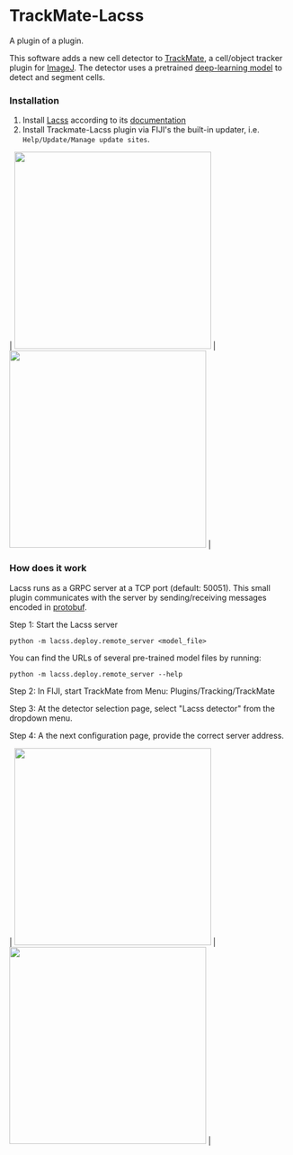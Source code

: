 # TrackMate-Lacss

A plugin of a plugin. 

This software adds a new cell detector to [TrackMate](https://imagej.net/plugins/trackmate/index), a cell/object tracker plugin for [ImageJ](https://imagej.net/). The detector uses a pretrained [deep-learning model](https://github.com/jiyuuchc/lacss) to detect and segment cells.

### Installation

1. Install [Lacss](https://github.com/jiyuuchc/lacss) according to its [documentation](https://jiyuuchc.github.io/lacss/install/)
2. Install Trackmate-Lacss plugin via FIJI's the built-in updater, i.e. ```Help/Update/Manage update sites```.

| <img src="https://github.com/jiyuuchc/Trackmate-Lacss/raw/main/.github/images/trackmate_img_3.png" height="350"> | <img src="https://github.com/jiyuuchc/Trackmate-Lacss/raw/main/.github/images/trackmate_img_4.png" height="350"> |

### How does it work

Lacss runs as a GRPC server at a TCP port (default: 50051). This small plugin communicates with the server by sending/receiving messages encoded in [protobuf](https://protobuf.dev/).

Step 1: Start the Lacss server

```
python -m lacss.deploy.remote_server <model_file>
```

You can find the URLs of several pre-trained model files by running:
```
python -m lacss.deploy.remote_server --help
```

Step 2: In FIJI, start TrackMate from Menu: Plugins/Tracking/TrackMate

Step 3: At the detector selection page, select "Lacss detector" from the dropdown menu.

Step 4: A the next configuration page, provide the correct server address.

| <img src="https://github.com/jiyuuchc/Trackmate-Lacss/raw/main/.github/images/trackmate_img_1.png" height="350"> | <img src="https://github.com/jiyuuchc/Trackmate-Lacss/raw/main/.github/images/trackmate_img_2.png" height="350"> |
